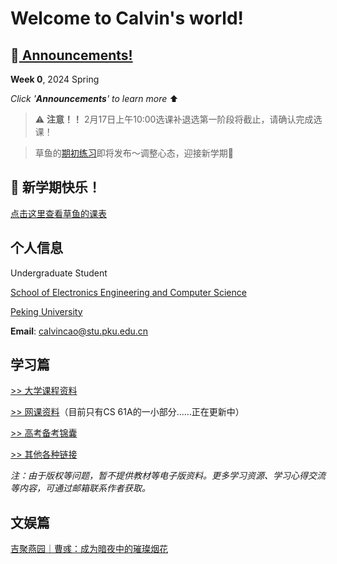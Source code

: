 # Welcome to Calvin's world!

## 📢[ Announcements!](/24sp/week0) 

**Week 0**, 2024 Spring

*Click '**Announcements**' to learn more* ⬆️

> ⚠️ **注意！！** 2月17日上午10:00选课补退选第一阶段将截止，请确认完成选课！

> 草鱼的[期初练习](/24sp/exam0)即将发布～调整心态，迎接新学期🤗

## 🎉 新学期快乐！

[点击这里查看草鱼的课表](/schedule/24sp)

## 个人信息

Undergraduate Student

[School of Electronics Engineering and Computer Science](https://eecs.pku.edu.cn)

[Peking University](https://www.pku.edu.cn/)

**Email**: calvincao@stu.pku.edu.cn

## 学习篇

[>> 大学课程资料](university_courses)

[>> 网课资料](online_course)（目前只有CS 61A的一小部分……正在更新中）

[>> 高考备考锦囊](gaokao)

[>> 其他各种链接](links)

*注：由于版权等问题，暂不提供教材等电子版资料。更多学习资源、学习心得交流等内容，可通过邮箱联系作者获取。*

## 文娱篇

[吉聚燕园｜曹彧：成为暗夜中的璀璨烟花](https://mp.weixin.qq.com/s/zs2K9cgmLi-b9N5gp6V9Jg)
